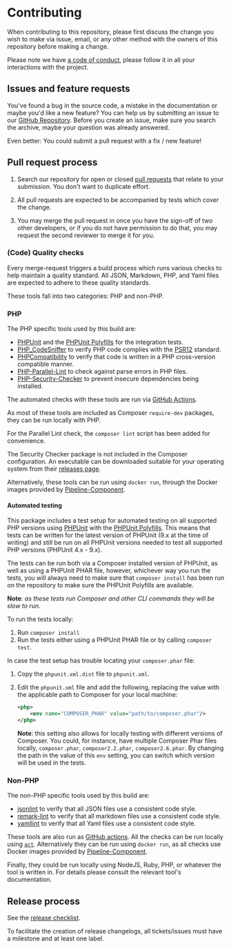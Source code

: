 # Contributing

When contributing to this repository, please first discuss the change you wish
to make via issue, email, or any other method with the owners of this repository
before making a change.

Please note we have [a code of conduct][], please follow it in all your interactions
with the project.

[a code of conduct]: https://github.com/PHPCSStandards/composer-installer/blob/main/CODE_OF_CONDUCT.md

## Issues and feature requests

You've found a bug in the source code, a mistake in the documentation or maybe
you'd like a new feature? You can help us by submitting an issue to our
[GitHub Repository][github]. Before you create an issue, make sure you search
the archive, maybe your question was already answered.

Even better: You could submit a pull request with a fix / new feature!

## Pull request process

1. Search our repository for open or closed [pull requests][prs] that relate
   to your submission. You don't want to duplicate effort.

2. All pull requests are expected to be accompanied by tests which cover the change.

3. You may merge the pull request in once you have the sign-off of two other
   developers, or if you do not have permission to do that, you may request
   the second reviewer to merge it for you.

### (Code) Quality checks

Every merge-request triggers a build process which runs various checks to help
maintain a quality standard. All JSON, Markdown, PHP, and Yaml files are
expected to adhere to these quality standards.

These tools fall into two categories: PHP and non-PHP.

### PHP

The PHP specific tools used by this build are:

- [PHPUnit][] and the [PHPUnit Polyfills][] for the integration tests.
- [PHP_CodeSniffer][] to verify PHP code complies with the [PSR12][] standard.
- [PHPCompatibility][] to verify that code is written in a PHP cross-version compatible manner.
- [PHP-Parallel-Lint][] to check against parse errors in PHP files.
- [PHP-Security-Checker][] to prevent insecure dependencies being installed.

The automated checks with these tools are run via [GitHub Actions][].

As most of these tools are included as Composer `require-dev` packages, they can be
run locally with PHP.

For the Parallel Lint check, the `composer lint` script has been added for convenience.

The Security Checker package is not included in the Composer configuration. An executable
can be downloaded suitable for your operating system from their [releases page][].

Alternatively, these tools can be run using `docker run`, through the Docker
images provided by [Pipeline-Component][].

[PHPUnit]: https://phpunit.de/
[PHPUnit Polyfills]: https://github.com/Yoast/PHPUnit-Polyfills/
[PHP_CodeSniffer]: https://github.com/PHPCSStandards/PHP_CodeSniffer
[PHPCompatibility]: https://github.com/PHPCompatibility/PHPCompatibility
[PHP-Parallel-Lint]: https://github.com/php-parallel-lint/PHP-Parallel-Lint
[PHP-Security-Checker]: https://github.com/fabpot/local-php-security-checker
[PSR12]: https://www.php-fig.org/psr/psr-12/
[releases page]: https://github.com/fabpot/local-php-security-checker/releases/

#### Automated testing

This package includes a test setup for automated testing on all supported PHP versions
using [PHPUnit][] with the [PHPUnit Polyfills][].
This means that tests can be written for the latest version of PHPUnit
(9.x at the time of writing) and still be run on all PHPUnit versions needed to test
all supported PHP versions (PHPUnit 4.x - 9.x).

The tests can be run both via a Composer installed version of PHPUnit, as well as using
a PHPUnit PHAR file, however, whichever way you run the tests, you will always need to
make sure that `composer install` has been run on the repository to make sure the
PHPUnit Polyfills are available.

**Note**: _as these tests run Composer and other CLI commands they will be slow to run._

To run the tests locally:
1. Run `composer install`
2. Run the tests either using a PHPUnit PHAR file or by calling `composer test`.

In case the test setup has trouble locating your `composer.phar` file:

1. Copy the `phpunit.xml.dist` file to `phpunit.xml`.

2. Edit the `phpunit.xml` file and add the following, replacing the value with the applicable path to Composer for your local machine:
    ```xml
    <php>
        <env name="COMPOSER_PHAR" value="path/to/composer.phar"/>
    </php>
    ```
    **Note**: this setting also allows for locally testing with different versions of Composer.
    You could, for instance, have multiple Composer Phar files locally, `composer.phar`, `composer2.2.phar`, `composer2.6.phar`.
    By changing the path in the value of this `env` setting, you can switch which version will be used in the tests.

### Non-PHP

The non-PHP specific tools used by this build are:

- [jsonlint][] to verify that all JSON files use a consistent code style.
- [remark-lint][] to verify that all markdown files use a consistent code style.
- [yamllint][] to verify that all Yaml files use a consistent code style.

These tools are also run as [GitHub actions][].
All the checks can be run locally using [`act`][].
Alternatively they can be run using `docker run`, as all checks use Docker
images provided by [Pipeline-Component][].

Finally, they could be run locally using NodeJS, Ruby, PHP, or whatever the tool
is written in. For details please consult the relevant tool's documentation.

[jsonlint]: https://www.npmjs.com/package/jsonlint
[remark-lint]: https://www.npmjs.com/package/remark-lint
[yamllint]: https://yamllint.readthedocs.io/en/stable/
[`act`]: https://github.com/nektos/act

## Release process

See the [release checklist][release-checklist].

To facilitate the creation of release changelogs, all tickets/issues must have a milestone and at least one label.

[release-checklist]: https://github.com/PHPCSStandards/composer-installer/blob/main/.github/release-checklist.md


[github]: https://github.com/PHPCSStandards/composer-installer/issues
[prs]: https://github.com/PHPCSStandards/composer-installer/pulls
[GitHub Actions]: https://github.com/PHPCSStandards/composer-installer/actions
[Pipeline-Component]: https://pipeline-components.dev/
